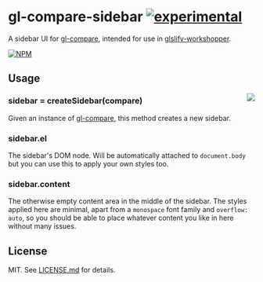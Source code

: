 # gl-compare-sidebar [![experimental](http://badges.github.io/stability-badges/dist/experimental.svg)](http://github.com/badges/stability-badges)

A sidebar UI for [gl-compare](http://github.com/hughsk/gl-compare), intended
for use in [glslify-workshopper](http://github.com/gl-modules/glslify-workshopper).

[![NPM](https://nodei.co/npm/gl-compare-sidebar.png)](https://nodei.co/npm/gl-compare-sidebar/)

## Usage

[<img src="http://imgur.com/N61zzfW.png" align="right"/>](http://hughsk.io/gl-compare-sidebar)

### sidebar = createSidebar(compare)

Given an instance of [gl-compare](http://github.com/hughsk/gl-compare), this
method creates a new sidebar.

### sidebar.el

The sidebar's DOM node. Will be automatically attached to `document.body` but
you can use this to apply your own styles too.

### sidebar.content

The otherwise empty content area in the middle of the sidebar. The styles
applied here are minimal, apart from a `monospace` font family and
`overflow: auto`, so you should be able to place whatever content you
like in here without many issues.

## License

MIT. See [LICENSE.md](http://github.com/hughsk/gl-compare-sidebar/blob/master/LICENSE.md) for details.
